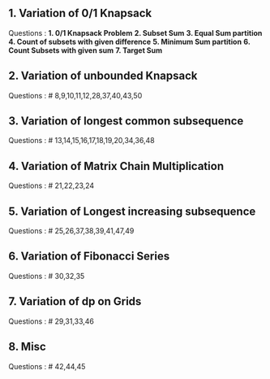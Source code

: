 ## 1. Variation of 0/1 Knapsack
   Questions :
    **1. 0/1 Knapsack Problem**
    **2. Subset Sum**
    **3. Equal Sum partition**
    **4. Count of subsets with given difference**
    **5. Minimum Sum partition**
    **6. Count Subsets with given sum**
    **7. Target Sum** 
    

## 2. Variation of unbounded Knapsack
   Questions :
    # 8,9,10,11,12,28,37,40,43,50
    
## 3. Variation of longest common subsequence
   Questions :
    # 13,14,15,16,17,18,19,20,34,36,48
    
## 4. Variation of Matrix Chain Multiplication
   Questions :
    # 21,22,23,24
    

## 5. Variation of Longest increasing subsequence
   Questions :
    # 25,26,37,38,39,41,47,49
    
## 6. Variation of Fibonacci Series
   Questions :
    # 30,32,35
    
## 7. Variation of dp on Grids
   Questions :
    # 29,31,33,46
    
## 8. Misc
   Questions :
    # 42,44,45  
    
    
     
    
    
    
    
    
    
    
    
    
    
 
